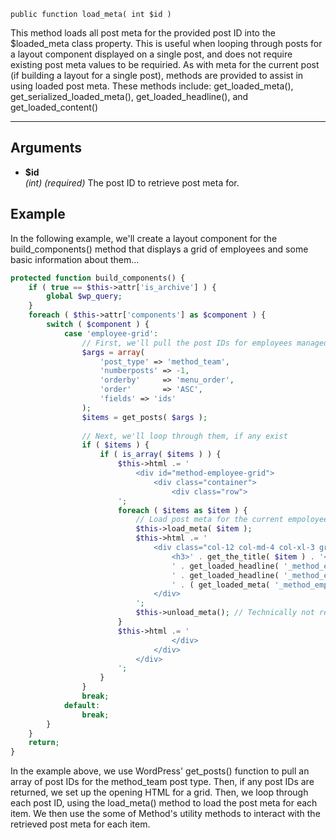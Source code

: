 `public function load_meta( int $id )`

This method loads all post meta for the provided post ID into the $loaded_meta class property. This is useful when looping through posts for a layout component displayed on a single post, and does not require existing post meta values to be requiried. As with meta for the current post (if building a layout for a single post), methods are provided to assist in using loaded post meta. These methods include: get_loaded_meta(), get_serialized_loaded_meta(), get_loaded_headline(), and get_loaded_content()

***

## Arguments

- **$id**  
_(int)_ _(required)_ The post ID to retrieve post meta for.  

## Example

In the following example, we'll create a layout component for the build_components() method that displays a grid of employees and some basic information about them...

```php
protected function build_components() {
	if ( true == $this->attr['is_archive'] ) {
		global $wp_query;
	}
	foreach ( $this->attr['components'] as $component ) {
		switch ( $component ) {
			case 'employee-grid':
				// First, we'll pull the post IDs for employees managed via a custom post type
				$args = array(
					'post_type' => 'method_team',
					'numberposts' => -1,
					'orderby'     => 'menu_order',
					'order'       => 'ASC',
					'fields' => 'ids'
				);
				$items = get_posts( $args );
				
				// Next, we'll loop through them, if any exist
				if ( $items ) {
					if ( is_array( $items ) ) {
						$this->html .= '
							<div id="method-employee-grid">
								<div class="container">
									<div class="row">
						';
						foreach ( $items as $item ) {
							// Load post meta for the current empoloyee post ID into $this->loaded_meta
							$this->load_meta( $item );
							$this->html .= '
								<div class="col-12 col-md-4 col-xl-3 grid-item">
									<h3>' . get_the_title( $item ) . '</h3>
									' . get_loaded_headline( '_method_employee_title', '<p class="employee-meta mb-0">Title: ', '</p>' ) . '
									' . get_loaded_headline( '_method_employee_location', '<p class="employee-meta mb-0">Location: ', '</p>' ) . '
									' . ( get_loaded_meta( '_method_employee_email' ) ? '<a href="mailto:' . get_loaded_meta( '_method_employee_email' ) . '">Send Email</a>' : '' ) . '
								</div>
							';
							$this->unload_meta(); // Technically not required, but clean.
						}
						$this->html .= '
									</div>
								</div>
							</div>
						';
					}
				}
				break;
			default:
				break;
		}
	}
	return;
}
```

In the example above, we use WordPress' get_posts() function to pull an array of post IDs for the method_team post type. Then, if any post IDs are returned, we set up the opening HTML for a grid. Then, we loop through each post ID, using the load_meta() method to load the post meta for each item. We then use the some of Method's utility methods to interact with the retrieved post meta for each item.